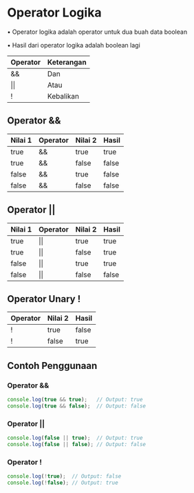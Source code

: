 # Operator Logika

• Operator logika adalah operator untuk dua buah data boolean

• Hasil dari operator logika adalah boolean lagi

| Operator | Keterangan |
|----------|------------|
| &&       | Dan        |
| \|\|     | Atau       |
| !        | Kebalikan  |

## Operator &&

| Nilai 1 | Operator | Nilai 2 | Hasil |
|---------|----------|---------|-------|
| true    | &&       | true    | true  |
| true    | &&       | false   | false |
| false   | &&       | true    | false |
| false   | &&       | false   | false |

## Operator ||

| Nilai 1 | Operator | Nilai 2 | Hasil |
|---------|----------|---------|-------|
| true    | \|\|     | true    | true  |
| true    | \|\|     | false   | true  |
| false   | \|\|     | true    | true  |
| false   | \|\|     | false   | false |

## Operator Unary !

| Operator | Nilai 2 | Hasil |
|----------|---------|-------|
| !        | true    | false |
| !        | false   | true  |

## Contoh Penggunaan

### Operator &&
```javascript
console.log(true && true);   // Output: true
console.log(true && false);  // Output: false
```

### Operator ||
```javascript
console.log(false || true);  // Output: true
console.log(false || false); // Output: false
```

### Operator !
```javascript
console.log(!true);  // Output: false
console.log(!false); // Output: true
```
